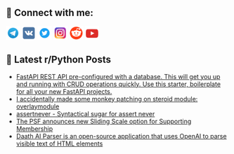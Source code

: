 ## 🔎 Connect with me:
[<img src="https://github.com/bullbesh/bullbesh/blob/main/images/Telegram.png" width="32" height="32" />](https://t.me/bullbesh)
[<img src="https://github.com/bullbesh/bullbesh/blob/main/images/VK.png" width="32" height="32" />](https://vk.com/bullbesh)
[<img src="https://github.com/bullbesh/bullbesh/blob/main/images/Twitter.png" width="32" height="32" />](https://twitter.com/bullbesh1)
[<img src="https://github.com/bullbesh/bullbesh/blob/main/images/Instagram.png" width="32" height="32" />](https://www.instagram.com/bullbesh)
[<img src="https://github.com/bullbesh/bullbesh/blob/main/images/Reddit.png" width="32" height="32" />](https://www.reddit.com/user/bullbesh)
[<img src="https://github.com/bullbesh/bullbesh/blob/main/images/YouTube.png" width="32" height="32" />](https://www.youtube.com/channel/UCtfjRs6uzgq5mfm8S06WTcg)

## 📕 Latest r/Python Posts
<!-- BLOG-POST-LIST:START -->
- [FastAPI REST API pre-configured with a database. This will get you up and running with CRUD operations quickly. Use this starter, boilerplate for all your new FastAPI projects.](https://www.reddit.com/r/Python/comments/zghz7j/fastapi_rest_api_preconfigured_with_a_database/)
- [I accidentally made some monkey patching on steroid module: overlaymodule](https://www.reddit.com/r/Python/comments/zghtqp/i_accidentally_made_some_monkey_patching_on/)
- [assertnever - Syntactical sugar for assert never](https://www.reddit.com/r/Python/comments/zgcplq/assertnever_syntactical_sugar_for_assert_never/)
- [The PSF announces new Sliding Scale option for Supporting Membership](https://www.reddit.com/r/Python/comments/zgb2ga/the_psf_announces_new_sliding_scale_option_for/)
- [Daath AI Parser is an open-source application that uses OpenAI to parse visible text of HTML elements](https://www.reddit.com/r/Python/comments/zgaz4c/daath_ai_parser_is_an_opensource_application_that/)
<!-- BLOG-POST-LIST:END -->
